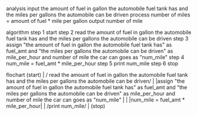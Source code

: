 analysis
input the amount of fuel in gallon the automobile fuel tank has and the miles per gallons the automobile can be driven
process number of miles = amount of fuel  *  mile per gallon
output number of mile

algorithm
step 1 start
step 2 read the amount of fuel in gallon the automobile fuel tank has and the miles per gallons the automobile can be driven
step 3 assign "the amount of fuel in gallon the automobile fuel tank has" as fuel_amt 
    and "the miles per gallons the automobile can be driven" as mile_per_hour
    and number of mile the car can goes as "num_mile"
step 4 num_mile = fuel_amt * mile_per_hour
step 5 print num_mile
step 6 stop 

flochart
                                            (start)
                                               |
/ read the amount of fuel in gallon the automobile fuel tank has and the miles per gallons the automobile can be driven/
                                               |
|assign "the amount of fuel in gallon the automobile fuel tank has" as fuel_amt 
    and "the miles per gallons the automobile can be driven" as mile_per_hour
    and number of mile the car can goes as "num_mile" |
                                               |
                             |num_mile = fuel_amt * mile_per_hour|
                                               |
                                        /print num_mile/
                                                |
                                              (stop)
